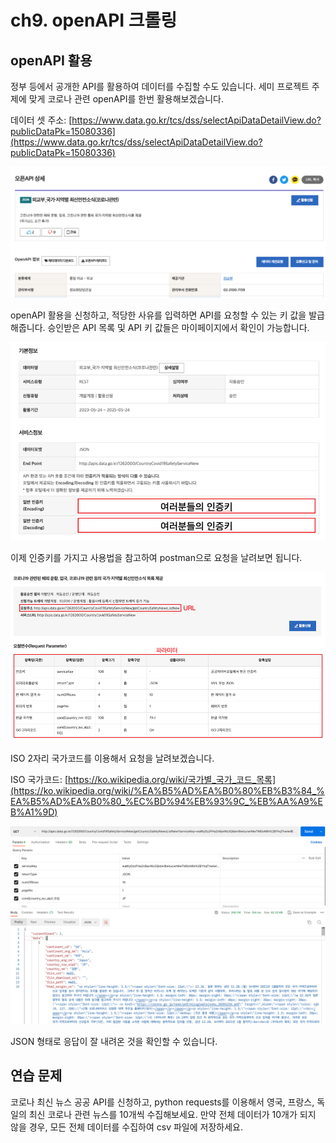 # ch9. openAPI 크롤링

## openAPI 활용

정부 등에서 공개한 API를 활용하여 데이터를 수집할 수도 있습니다. 세미 프로젝트 주제에 맞게 코로나 관련 openAPI를 한번 활용해보겠습니다.

데이터 셋 주소: [https://www.data.go.kr/tcs/dss/selectApiDataDetailView.do?publicDataPk=15080336](https://www.data.go.kr/tcs/dss/selectApiDataDetailView.do?publicDataPk=15080336)

![Untitled](ch9_openAPI/Untitled.png)

openAPI 활용을 신청하고, 적당한 사유를 입력하면 API를 요청할 수 있는 키 값을 발급해줍니다. 승인받은 API 목록 및 API 키 값들은 마이페이지에서 확인이 가능합니다.

![Untitled](ch9_openAPI/Untitled%201.png)

이제 인증키를 가지고 사용법을 참고하여 postman으로 요청을 날려보면 됩니다. 

![Untitled](ch9_openAPI/Untitled%202.png)

ISO 2자리 국가코드를 이용해서 요청을 날려보겠습니다. 

ISO 국가코드: [https://ko.wikipedia.org/wiki/국가별_국가_코드_목록](https://ko.wikipedia.org/wiki/%EA%B5%AD%EA%B0%80%EB%B3%84_%EA%B5%AD%EA%B0%80_%EC%BD%94%EB%93%9C_%EB%AA%A9%EB%A1%9D)

![Untitled](ch9_openAPI/Untitled%203.png)

JSON 형태로 응답이 잘 내려온 것을 확인할 수 있습니다.

## 연습 문제

코로나 최신 뉴스 공공 API를 신청하고, python requests를 이용해서 영국, 프랑스, 독일의 최신 코로나 관련 뉴스를 10개씩 수집해보세요. 만약 전체 데이터가 10개가 되지 않을 경우, 모든 전체 데이터를 수집하여 csv 파일에 저장하세요.